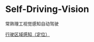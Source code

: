 # Self-Driving-Vision
常熟理工视觉感知自动驾驶

<a href='https://github.com/tigersujie/Self-Driving-Vision/blob/master/DrivingZoneDetection/README.md'>行驶区域感知（定位）</a>
